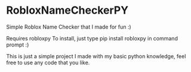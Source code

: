 # RobloxNameCheckerPY
Simple Roblox Name Checker that I made for fun :)

Requires robloxpy
To install, just type pip install robloxpy in command prompt :)

This is just a simple project I made with my basic python knowledge, feel free to use any code that you like.
